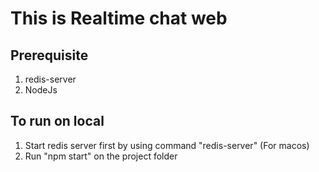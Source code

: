 # This is Realtime chat web

## Prerequisite
1. redis-server
2. NodeJs

## To run on local
1. Start redis server first by using command "redis-server" (For macos)
2. Run "npm start" on the project folder
